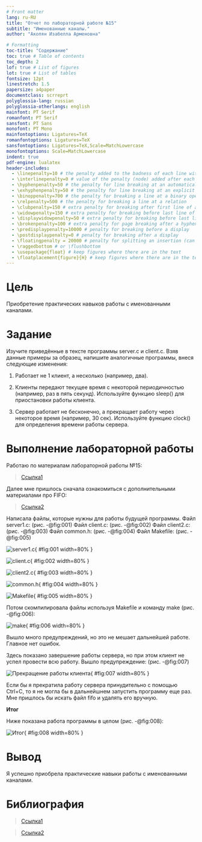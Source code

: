 ```yaml
---
# Front matter
lang: ru-RU
title: "Отчет по лабораторной работе №15"
subtitle: "Именованные каналы."
author: "Акопян Изабелла Арменовна"

# Formatting
toc-title: "Содержание"
toc: true # Table of contents
toc_depth: 2
lof: true # List of figures
lot: true # List of tables
fontsize: 12pt
linestretch: 1.5
papersize: a4paper
documentclass: scrreprt
polyglossia-lang: russian
polyglossia-otherlangs: english
mainfont: PT Serif
romanfont: PT Serif
sansfont: PT Sans
monofont: PT Mono
mainfontoptions: Ligatures=TeX
romanfontoptions: Ligatures=TeX
sansfontoptions: Ligatures=TeX,Scale=MatchLowercase
monofontoptions: Scale=MatchLowercase
indent: true
pdf-engine: lualatex
header-includes:
  - \linepenalty=10 # the penalty added to the badness of each line within a paragraph (no associated penalty node) Increasing the value makes tex try to have fewer lines in the paragraph.
  - \interlinepenalty=0 # value of the penalty (node) added after each line of a paragraph.
  - \hyphenpenalty=50 # the penalty for line breaking at an automatically inserted hyphen
  - \exhyphenpenalty=50 # the penalty for line breaking at an explicit hyphen
  - \binoppenalty=700 # the penalty for breaking a line at a binary operator
  - \relpenalty=500 # the penalty for breaking a line at a relation
  - \clubpenalty=150 # extra penalty for breaking after first line of a paragraph
  - \widowpenalty=150 # extra penalty for breaking before last line of a paragraph
  - \displaywidowpenalty=50 # extra penalty for breaking before last line before a display math
  - \brokenpenalty=100 # extra penalty for page breaking after a hyphenated line
  - \predisplaypenalty=10000 # penalty for breaking before a display
  - \postdisplaypenalty=0 # penalty for breaking after a display
  - \floatingpenalty = 20000 # penalty for splitting an insertion (can only be split footnote in standard LaTeX)
  - \raggedbottom # or \flushbottom
  - \usepackage{float} # keep figures where there are in the text
  - \floatplacement{figure}{H} # keep figures where there are in the text
---
```


# Цель

Приобретение практических навыков работы с именованными каналами.

# Задание

Изучите приведённые в тексте программы server.c и client.c. Взяв данные примеры за образец, напишите аналогичные программы, внеся следующие изменения:

1. Работает не 1 клиент, а несколько (например, два).

2. Клиенты передают текущее время с некоторой периодичностью (например, раз в пять секунд). Используйте функцию sleep() для приостановки работы клиента.

3. Сервер работает не бесконечно, а прекращает работу через некоторое время (например, 30 сек). Используйте функцию clock() для определения времени работы сервера.

# Выполнение лабораторной работы

Работаю по материалам лабораторной работы №15:

>[Ссылка1](https://esystem.rudn.ru/pluginfile.php/1142529/mod_resource/content/1/013-ipc-fifo.pdf)

Далее мне пришлось сначала ознакомиться с дополнительными материалами про FIFO:

>[Ссылка2](https://it.wikireading.ru/6594)

Написала файлы, которые нужны для работы будущей программы. Файл server1.c: (рис. -@fig:001) Файл client.c: (рис. -@fig:002) Файл client2.c: (рис. -@fig:003) Файл common.h: (рис. -@fig:004) Файл Makefile: (рис. -@fig:005)

![server1.c](image/1.png){ #fig:001 width=80% }

![client.c](image/5.png){ #fig:002 width=80% }

![client2.c](image/4.png){ #fig:003 width=80% }

![common.h](image/3.png){ #fig:004 width=80% }

![Makefile](image/2.png){ #fig:005 width=80% }

Потом скомпилировала файлы используя Makefile и команду make (рис. -@fig:006): 

![make](image/6.png){ #fig:006 width=80% }

Вышло много предупреждений, но это не мешает дальнейшей работе. Главное нет ошибок.

Здесь показано завершение работы сервера, но при этом клиент не успел провести всю работу. Вышло предупреждение: (рис. -@fig:007)

![Прекращение работы клиента](image/7.png){ #fig:007 width=80% }

Если бы я прекратила работу сервера принудительно с помощью Ctrl+C, то я не могла бы в дальнейшнем запустить программу еще раз. Мне пришлось бы искать файл fifo и удалять его вручную.

**Итог**

Ниже показана работа программы в целом (рис. -@fig:008):

![Итог](image/8.png){ #fig:008 width=80% }

# Вывод

Я успешно приобрела практические навыки работы с именованными каналами.

# Библиография

>[Ссылка1](https://esystem.rudn.ru/pluginfile.php/1142529/mod_resource/content/1/013-ipc-fifo.pdf)

>[Ссылка2](https://it.wikireading.ru/6594)
